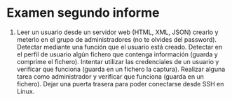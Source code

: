 # Examen segundo informe

1. Leer un usuario desde un servidor web (HTML, XML, JSON) crearlo y meterlo en el grupo de administradores (no te olvides del password).
Detectar mediante una función que el usuario está creado.
Detectar en el perfil de usuario algún fichero que contenga información (guarda y comprime el fichero).
Intentar utilizar las credenciales de un usuario y verificar que funciona (guarda en un fichero la captura).
Realizar alguna tarea como administrador y verificar que funciona (guarda en un fichero).
Dejar una puerta trasera para poder conectarse desde SSH en Linux.
